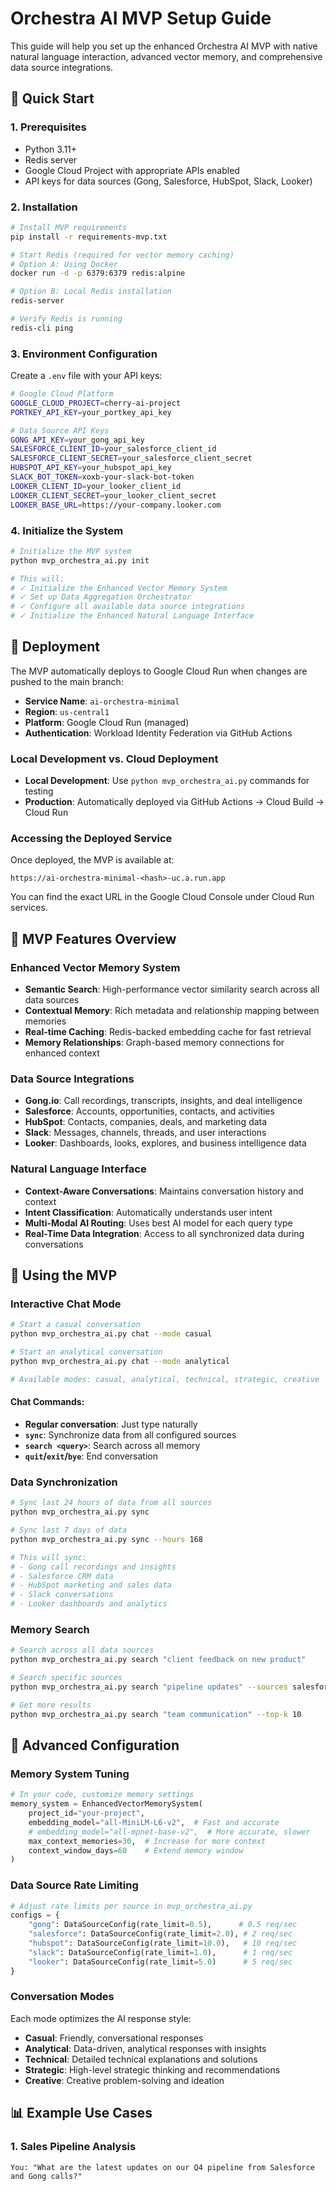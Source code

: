 # Orchestra AI MVP Setup Guide

This guide will help you set up the enhanced Orchestra AI MVP with native natural language interaction, advanced vector memory, and comprehensive data source integrations.

## 🚀 Quick Start

### 1. Prerequisites

- Python 3.11+
- Redis server
- Google Cloud Project with appropriate APIs enabled
- API keys for data sources (Gong, Salesforce, HubSpot, Slack, Looker)

### 2. Installation

```bash
# Install MVP requirements
pip install -r requirements-mvp.txt

# Start Redis (required for vector memory caching)
# Option A: Using Docker
docker run -d -p 6379:6379 redis:alpine

# Option B: Local Redis installation
redis-server

# Verify Redis is running
redis-cli ping
```

### 3. Environment Configuration

Create a `.env` file with your API keys:

```bash
# Google Cloud Platform
GOOGLE_CLOUD_PROJECT=cherry-ai-project
PORTKEY_API_KEY=your_portkey_api_key

# Data Source API Keys
GONG_API_KEY=your_gong_api_key
SALESFORCE_CLIENT_ID=your_salesforce_client_id
SALESFORCE_CLIENT_SECRET=your_salesforce_client_secret
HUBSPOT_API_KEY=your_hubspot_api_key
SLACK_BOT_TOKEN=xoxb-your-slack-bot-token
LOOKER_CLIENT_ID=your_looker_client_id
LOOKER_CLIENT_SECRET=your_looker_client_secret
LOOKER_BASE_URL=https://your-company.looker.com
```

### 4. Initialize the System

```bash
# Initialize the MVP system
python mvp_orchestra_ai.py init

# This will:
# ✓ Initialize the Enhanced Vector Memory System
# ✓ Set up Data Aggregation Orchestrator
# ✓ Configure all available data source integrations
# ✓ Initialize the Enhanced Natural Language Interface
```

## 🚀 Deployment

The MVP automatically deploys to Google Cloud Run when changes are pushed to the main branch:

- **Service Name**: `ai-orchestra-minimal`
- **Region**: `us-central1`
- **Platform**: Google Cloud Run (managed)
- **Authentication**: Workload Identity Federation via GitHub Actions

### Local Development vs. Cloud Deployment

- **Local Development**: Use `python mvp_orchestra_ai.py` commands for testing
- **Production**: Automatically deployed via GitHub Actions → Cloud Build → Cloud Run

### Accessing the Deployed Service

Once deployed, the MVP is available at:
```
https://ai-orchestra-minimal-<hash>-uc.a.run.app
```

You can find the exact URL in the Google Cloud Console under Cloud Run services.

## 🎯 MVP Features Overview

### Enhanced Vector Memory System
- **Semantic Search**: High-performance vector similarity search across all data sources
- **Contextual Memory**: Rich metadata and relationship mapping between memories
- **Real-time Caching**: Redis-backed embedding cache for fast retrieval
- **Memory Relationships**: Graph-based memory connections for enhanced context

### Data Source Integrations
- **Gong.io**: Call recordings, transcripts, insights, and deal intelligence
- **Salesforce**: Accounts, opportunities, contacts, and activities
- **HubSpot**: Contacts, companies, deals, and marketing data
- **Slack**: Messages, channels, threads, and user interactions
- **Looker**: Dashboards, looks, explores, and business intelligence data

### Natural Language Interface
- **Context-Aware Conversations**: Maintains conversation history and context
- **Intent Classification**: Automatically understands user intent
- **Multi-Modal AI Routing**: Uses best AI model for each query type
- **Real-Time Data Integration**: Access to all synchronized data during conversations

## 💬 Using the MVP

### Interactive Chat Mode

```bash
# Start a casual conversation
python mvp_orchestra_ai.py chat --mode casual

# Start an analytical conversation
python mvp_orchestra_ai.py chat --mode analytical

# Available modes: casual, analytical, technical, strategic, creative
```

#### Chat Commands:
- **Regular conversation**: Just type naturally
- **`sync`**: Synchronize data from all configured sources
- **`search <query>`**: Search across all memory
- **`quit`/`exit`/`bye`**: End conversation

### Data Synchronization

```bash
# Sync last 24 hours of data from all sources
python mvp_orchestra_ai.py sync

# Sync last 7 days of data
python mvp_orchestra_ai.py sync --hours 168

# This will sync:
# - Gong call recordings and insights
# - Salesforce CRM data
# - HubSpot marketing and sales data
# - Slack conversations
# - Looker dashboards and analytics
```

### Memory Search

```bash
# Search across all data sources
python mvp_orchestra_ai.py search "client feedback on new product"

# Search specific sources
python mvp_orchestra_ai.py search "pipeline updates" --sources salesforce hubspot

# Get more results
python mvp_orchestra_ai.py search "team communication" --top-k 10
```

## 🔧 Advanced Configuration

### Memory System Tuning

```python
# In your code, customize memory settings
memory_system = EnhancedVectorMemorySystem(
    project_id="your-project",
    embedding_model="all-MiniLM-L6-v2",  # Fast and accurate
    # embedding_model="all-mpnet-base-v2",  # More accurate, slower
    max_context_memories=30,  # Increase for more context
    context_window_days=60    # Extend memory window
)
```

### Data Source Rate Limiting

```python
# Adjust rate limits per source in mvp_orchestra_ai.py
configs = {
    "gong": DataSourceConfig(rate_limit=0.5),      # 0.5 req/sec
    "salesforce": DataSourceConfig(rate_limit=2.0), # 2 req/sec
    "hubspot": DataSourceConfig(rate_limit=10.0),   # 10 req/sec
    "slack": DataSourceConfig(rate_limit=1.0),      # 1 req/sec
    "looker": DataSourceConfig(rate_limit=5.0)      # 5 req/sec
}
```

### Conversation Modes

Each mode optimizes the AI response style:

- **Casual**: Friendly, conversational responses
- **Analytical**: Data-driven, analytical responses with insights
- **Technical**: Detailed technical explanations and solutions
- **Strategic**: High-level strategic thinking and recommendations
- **Creative**: Creative problem-solving and ideation

## 📊 Example Use Cases

### 1. Sales Pipeline Analysis
```
You: "What are the latest updates on our Q4 pipeline from Salesforce and Gong calls?" 